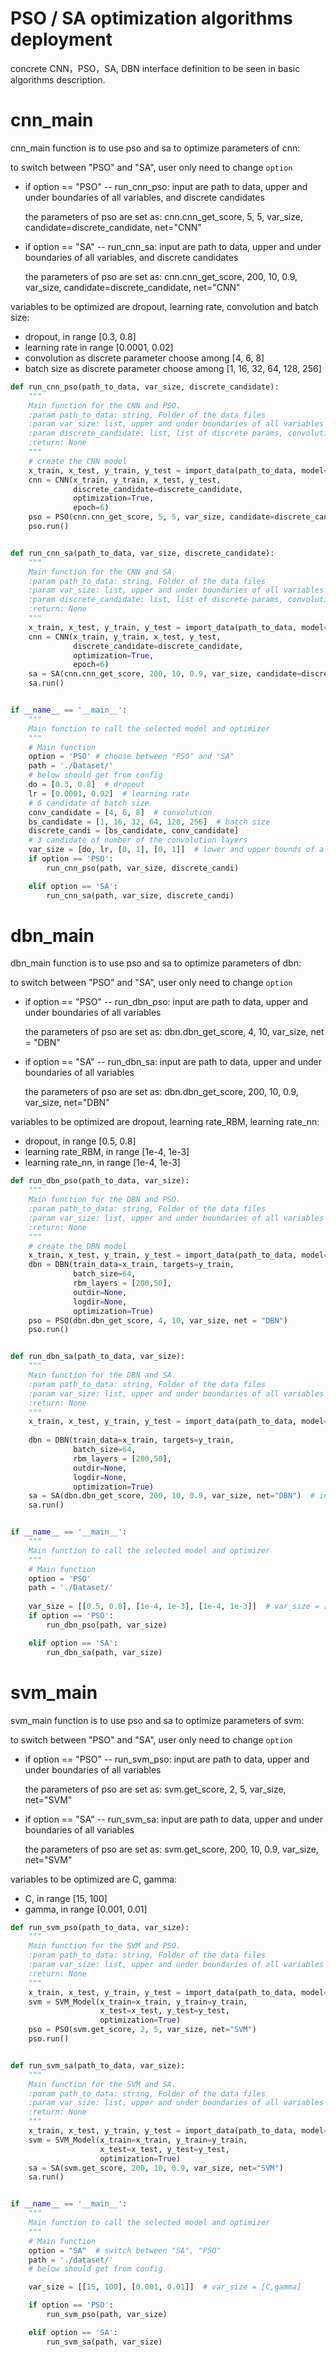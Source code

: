 # PSO / SA optimization algorithms deployment



concrete CNN，PSO，SA, DBN interface definition to be seen in basic algorithms description.

# cnn_main

cnn_main function is to use pso and sa to optimize parameters of cnn:

to switch between "PSO" and "SA", user only need to change `option` 

- if option == "PSO" -- run_cnn_pso: input are path to data, upper and under boundaries of all variables, and discrete candidates

  the parameters of pso are set as: cnn.cnn_get_score, 5, 5, var_size, candidate=discrete_candidate, net="CNN"

- if option == "SA" -- run_cnn_sa: input are path to data, upper and under boundaries of all variables, and discrete candidates

  the parameters of pso are set as: cnn.cnn_get_score, 200, 10, 0.9, var_size, candidate=discrete_candidate, net="CNN"

variables to be optimized are dropout, learning rate, convolution and batch size:

-  dropout, in range [0.3, 0.8] 
- learning rate in range [0.0001, 0.02]
- convolution as discrete parameter choose among [4, 6, 8] 
- batch size as discrete parameter choose among [1, 16, 32, 64, 128, 256] 

```python
def run_cnn_pso(path_to_data, var_size, discrete_candidate):
    """
    Main function for the CNN and PSO.
    :param path_to_data: string, Folder of the data files
    :param var_size: list, upper and under boundaries of all variables
    :param discrete_candidate: list, list of discrete params, convolution layer and batch 		size
    :return: None
    """
    # create the CNN model
    x_train, x_test, y_train, y_test = import_data(path_to_data, model='CNN')
    cnn = CNN(x_train, y_train, x_test, y_test,
              discrete_candidate=discrete_candidate,
              optimization=True,
              epoch=6)
    pso = PSO(cnn.cnn_get_score, 5, 5, var_size, candidate=discrete_candidate, net="CNN")
    pso.run()


def run_cnn_sa(path_to_data, var_size, discrete_candidate):
    """
    Main function for the CNN and SA.
    :param path_to_data: string, Folder of the data files
    :param var_size: list, upper and under boundaries of all variables
    :param discrete_candidate: list, list of discrete params, convolution layer and batch size
    :return: None
    """
    x_train, x_test, y_train, y_test = import_data(path_to_data, model='CNN')
    cnn = CNN(x_train, y_train, x_test, y_test,
              discrete_candidate=discrete_candidate,
              optimization=True,
              epoch=6)
    sa = SA(cnn.cnn_get_score, 200, 10, 0.9, var_size, candidate=discrete_candidate, net="CNN")
    sa.run()


if __name__ == '__main__':
    """
    Main function to call the selected model and optimizer
    """
    # Main function
    option = 'PSO' # choose between "PSO" and "SA"
    path = './Dataset/'
    # below should get from config
    do = [0.3, 0.8]  # dropout
    lr = [0.0001, 0.02]  # learning rate
    # 6 candidate of batch size
    conv_candidate = [4, 6, 8]  # convolution
    bs_candidate = [1, 16, 32, 64, 128, 256]  # batch size
    discrete_candi = [bs_candidate, conv_candidate]
    # 3 candidate of number of the convolution layers
    var_size = [do, lr, [0, 1], [0, 1]]  # lower and upper bounds of all params
    if option == 'PSO':
        run_cnn_pso(path, var_size, discrete_candi)

    elif option == 'SA':
        run_cnn_sa(path, var_size, discrete_candi)

```

# dbn_main

dbn_main function is to use pso and sa to optimize parameters of dbn:

to switch between "PSO" and "SA", user only need to change `option` 

- if option == "PSO" -- run_dbn_pso: input are path to data, upper and under boundaries of all variables

  the parameters of pso are set as: dbn.dbn_get_score, 4, 10, var_size, net = "DBN"

- if option == "SA" -- run_dbn_sa: input are path to data, upper and under boundaries of all variables

  the parameters of pso are set as: dbn.dbn_get_score, 200, 10, 0.9, var_size, net="DBN"

variables to be optimized are dropout, learning rate_RBM, learning rate_nn:

-  dropout, in range [0.5, 0.8] 
-  learning rate_RBM, in range [1e-4, 1e-3]
- learning rate_nn, in range [1e-4, 1e-3]

```python
def run_dbn_pso(path_to_data, var_size):
    """
    Main function for the DBN and PSO.
    :param path_to_data: string, Folder of the data files
    :param var_size: list, upper and under boundaries of all variables
    :return: None
    """
    # create the DBN model
    x_train, x_test, y_train, y_test = import_data(path_to_data, model='DBN')
    dbn = DBN(train_data=x_train, targets=y_train,
              batch_size=64,
              rbm_layers = [200,50],
              outdir=None,
              logdir=None,
              optimization=True)
    pso = PSO(dbn.dbn_get_score, 4, 10, var_size, net = "DBN")
    pso.run()


def run_dbn_sa(path_to_data, var_size):
    """
    Main function for the DBN and SA.
    :param path_to_data: string, Folder of the data files
    :param var_size: list, upper and under boundaries of all variables
    :return: None
    """
    x_train, x_test, y_train, y_test = import_data(path_to_data, model='DBN')
    
    dbn = DBN(train_data=x_train, targets=y_train,
              batch_size=64,
              rbm_layers = [200,50],
              outdir=None,
              logdir=None,
              optimization=True)
    sa = SA(dbn.dbn_get_score, 200, 10, 0.9, var_size, net="DBN")  # initial temp=200, final temp=10, alpha=0.9
    sa.run()


if __name__ == '__main__':
    """
    Main function to call the selected model and optimizer
    """
    # Main function
    option = 'PSO'
    path = './Dataset/'
    
    var_size = [[0.5, 0.8], [1e-4, 1e-3], [1e-4, 1e-3]]  # var_size = [Dropout,LearningRate_RBM,LearningRate_nn] 
    if option == 'PSO':
        run_dbn_pso(path, var_size)

    elif option == 'SA':
        run_dbn_sa(path, var_size)
```

# svm_main

svm_main function is to use pso and sa to optimize parameters of svm:

to switch between "PSO" and "SA", user only need to change `option` 

- if option == "PSO" -- run_svm_pso: input are path to data, upper and under boundaries of all variables

  the parameters of pso are set as: svm.get_score, 2, 5, var_size, net="SVM"

- if option == "SA" -- run_svm_sa: input are path to data, upper and under boundaries of all variables

  the parameters of pso are set as: svm.get_score, 200, 10, 0.9, var_size, net="SVM"

variables to be optimized are C, gamma:

-  C, in range [15, 100]
- gamma, in range [0.001, 0.01]

~~~python
def run_svm_pso(path_to_data, var_size):
    """
    Main function for the SVM and PSO.
    :param path_to_data: string, Folder of the data files
    :param var_size: list, upper and under boundaries of all variables
    :return: None
    """
    x_train, x_test, y_train, y_test = import_data(path_to_data, model='SVM')
    svm = SVM_Model(x_train=x_train, y_train=y_train,
                    x_test=x_test, y_test=y_test,
                    optimization=True)
    pso = PSO(svm.get_score, 2, 5, var_size, net="SVM")
    pso.run()


def run_svm_sa(path_to_data, var_size):
    """
    Main function for the SVM and SA.
    :param path_to_data: string, Folder of the data files
    :param var_size: list, upper and under boundaries of all variables
    :return: None
    """
    x_train, x_test, y_train, y_test = import_data(path_to_data, model='SVM')
    svm = SVM_Model(x_train=x_train, y_train=y_train,
                    x_test=x_test, y_test=y_test,
                    optimization=True)
    sa = SA(svm.get_score, 200, 10, 0.9, var_size, net="SVM")
    sa.run()


if __name__ == '__main__':
    """
    Main function to call the selected model and optimizer
    """
    # Main function
    option = "SA"  # switch between "SA", "PSO"
    path = './dataset/'
    # below should get from config

    var_size = [[15, 100], [0.001, 0.01]]  # var_size = [C,gamma]

    if option == 'PSO':
        run_svm_pso(path, var_size)

    elif option == 'SA':
        run_svm_sa(path, var_size)
~~~



